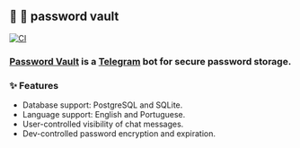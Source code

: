 ## :hamster: :closed_lock_with_key: password vault

[![CI][ci-shield]][ci-url]

### [Password Vault](https://t.me/SecurePasswordVaultBot) is a [Telegram](https://github.com/telegramdesktop) bot for secure password storage.

### :sparkles: Features

- Database support: PostgreSQL and SQLite.
- Language support: English and Portuguese.
- User-controlled visibility of chat messages.
- Dev-controlled password encryption and expiration.

<!-- MARKDOWN LINKS -->

[ci-shield]: https://img.shields.io/github/actions/workflow/status/tensorush/password-vault/ci.yml?branch=main&style=for-the-badge&logo=github&label=CI&labelColor=black
[ci-url]: https://github.com/tensorush/password-vault/blob/main/.github/workflows/ci.yml
